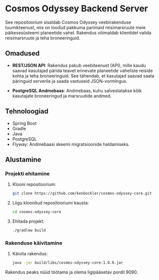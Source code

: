 # Cosmos Odyssey Backend Server

See repositoorium sisaldab Cosmos Odyssey veebirakenduse tuumikteenust, 
mis on loodud pakkuma parimaid reisimarsruute meie päikesesüsteemi planeetide vahel. 
Rakendus võimaldab klientidel valida reisimarsruute ja teha broneeringuid.

## Omadused

* **REST/JSON API**: Rakendus pakub veebiteenust (API), mille kaudu saavad kasutajad pärida teavet 
erinevate planeetide vaheliste reiside kohta ja teha broneeringuid. 
See tähendab, et kasutajad saavad saata päringuid serverile ja saada vastuseid JSON-vormingus.

* **PostgreSQL Andmebaas**: Andmebaas, kuhu salvestatakse kõik kasutajate broneeringud ja marsruutide andmed.

## Tehnoloogiad

* Spring Boot
* Gradle
* Java
* PostgreSQL
* Flyway: Andmebaasi skeemi migratsioonide haldamiseks.

## Alustamine

### Projekti ehitamine

1. Klooni repositoorium:

    ```bash
    git clone https://github.com/kenbockler/cosmos-odyssey-core.git
    ```
2. Liigu kloonitud repositooriumi kausta:

    ```bash
    cd cosmos-odyssey-core
    ```
3. Ehitada projekt:

    ```bash
    ./gradlew build
    ```

### Rakenduse käivitamine

1. Käivita rakendus:

    ```bash
    java -jar build/libs/cosmos-odyssey-core-1.0.0.jar
    ```

Rakendus peaks nüüd töötama ja olema ligipääsetav pordil 9090.
